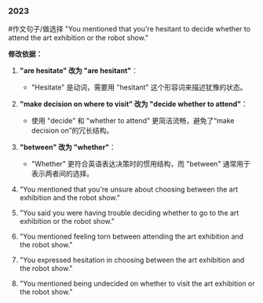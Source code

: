 ### 2023

#作文句子/做选择
"You mentioned that you're hesitant to decide whether to attend the art exhibition or the robot show."

**修改依据：**

1. **"are hesitate" 改为 "are hesitant"**：
   - "Hesitate" 是动词，需要用 "hesitant" 这个形容词来描述犹豫的状态。

2. **"make decision on where to visit" 改为 "decide whether to attend"**：
   - 使用 "decide" 和 "whether to attend" 更简洁流畅，避免了“make decision on”的冗长结构。
   
3. **"between" 改为 "whether"**：
   - "Whether" 更符合英语表达决策时的惯用结构，而 "between" 通常用于表示两者间的选择。

1. "You mentioned that you're unsure about choosing between the art exhibition and the robot show." 
2. "You said you were having trouble deciding whether to go to the art exhibition or the robot show."
3. "You mentioned feeling torn between attending the art exhibition and the robot show."
4. "You expressed hesitation in choosing between the art exhibition and the robot show."
5. "You mentioned being undecided on whether to visit the art exhibition or the robot show."

